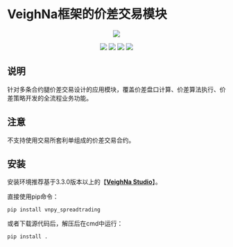 # VeighNa框架的价差交易模块

<p align="center">
  <img src ="https://vnpy.oss-cn-shanghai.aliyuncs.com/vnpy-logo.png"/>
</p>

<p align="center">
    <img src ="https://img.shields.io/badge/version-1.1.5-blueviolet.svg"/>
    <img src ="https://img.shields.io/badge/platform-windows|linux|macos-yellow.svg"/>
    <img src ="https://img.shields.io/badge/python-3.7|3.8|3.9|3.10-blue.svg" />
    <img src ="https://img.shields.io/github/license/vnpy/vnpy.svg?color=orange"/>
</p>

## 说明

针对多条合约腿价差交易设计的应用模块，覆盖价差盘口计算、价差算法执行、价差策略开发的全流程业务功能。

## 注意

不支持使用交易所套利单组成的价差交易合约。

## 安装

安装环境推荐基于3.3.0版本以上的【[**VeighNa Studio**](https://www.vnpy.com)】。

直接使用pip命令：

```
pip install vnpy_spreadtrading
```


或者下载源代码后，解压后在cmd中运行：

```
pip install .
```
